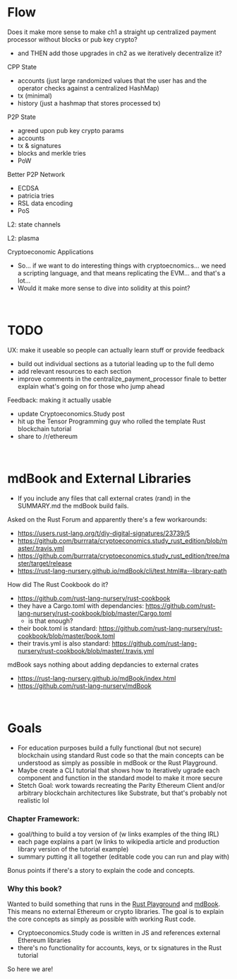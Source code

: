 # Flow

Does it make more sense to make ch1 a straight up centralized payment processor without blocks or pub key crypto?
- and THEN add those upgrades in ch2 as we iteratively decentralize it?

CPP State
- accounts (just large randomized values that the user has and the operator checks against a centralized HashMap)
- tx (minimal)
- history (just a hashmap that stores processed tx)

P2P State
- agreed upon pub key crypto params
- accounts
- tx & signatures
- blocks and merkle tries 
- PoW

Better P2P Network
- ECDSA
- patricia tries
- RSL data encoding
- PoS

L2: state channels

L2: plasma

Cryptoeconomic Applications
- So... if we want to do interesting things with cryptoecnomics... we need a scripting language, and that means replicating the EVM... and that's a lot...
- Would it make more sense to dive into solidity at this point?

<br>

# TODO

UX: make it useable so people can actually learn stuff or provide feedback
- build out individual sections as a tutorial leading up to the full demo
- add relevant resources to each section
- improve comments in the centralize_payment_processor finale to better explain what's going on for those who jump ahead

Feedback: making it actually usable
- update Cryptoeconomics.Study post
- hit up the Tensor Programming guy who rolled the template Rust blockchain tutorial
- share to /r/ethereum


<br>

# mdBook and External Libraries
- If you include any files that call external crates (rand) in the SUMMARY.md the mdBook build fails.

Asked on the Rust Forum and apparently there's a few workarounds:
- https://users.rust-lang.org/t/diy-digital-signatures/23739/5
- https://github.com/burrrata/cryptoeconomics.study_rust_edition/blob/master/.travis.yml
- https://github.com/burrrata/cryptoeconomics.study_rust_edition/tree/master/target/release
- https://rust-lang-nursery.github.io/mdBook/cli/test.html#a--library-path

How did The Rust Cookbook do it?
- https://github.com/rust-lang-nursery/rust-cookbook
- they have a Cargo.toml with dependancies: https://github.com/rust-lang-nursery/rust-cookbook/blob/master/Cargo.toml
  - is that enough?
- their book.toml is standard: https://github.com/rust-lang-nursery/rust-cookbook/blob/master/book.toml
- their travis.yml is also standard: https://github.com/rust-lang-nursery/rust-cookbook/blob/master/.travis.yml

mdBook says nothing about adding depdancies to external crates
- https://rust-lang-nursery.github.io/mdBook/index.html
- https://github.com/rust-lang-nursery/mdBook

<br>

# Goals
- For education purposes build a fully functional (but not secure) blockchain using standard Rust code so that the main concepts can be understood as simply as possible in mdBook or the Rust Playground.
- Maybe create a CLI tutorial that shows how to iteratively ugrade each component and function in the standard model to make it more secure
- Stetch Goal: work towards recreating the Parity Ethereum Client and/or arbitrary blockchain architectures like Substrate, but that's probably not realistic lol

### Chapter Framework:
- goal/thing to build a toy version of (w links examples of the thing IRL)
- each page explains a part (w links to wikipedia article and production library version of the tutorial example)
- summary putting it all together (editable code you can run and play with)

Bonus points if there's a story to explain the code and concepts.

### Why this book?

Wanted to build something that runs in the [Rust Playground](https://play.rust-lang.org) and [mdBook](https://rust-lang-nursery.github.io/mdBook/index.html). This means no external Ethereum or crypto libraries. The goal is to explain the core concepts as simply as possible with working Rust code.
- Cryptoeconomics.Study code is written in JS and references external Ethereum libraries
- there's no functionality for accounts, keys, or tx signatures in the Rust tutorial

So here we are!
